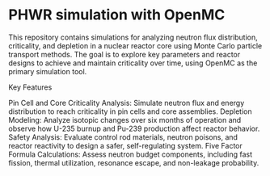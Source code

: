 # PHWR simulation with OpenMC

This repository contains simulations for analyzing neutron flux distribution, criticality, and depletion in a nuclear reactor core using Monte Carlo particle transport methods. The goal is to explore key parameters and reactor designs to achieve and maintain criticality over time, using OpenMC as the primary simulation tool.

Key Features

Pin Cell and Core Criticality Analysis: Simulate neutron flux and energy distribution to reach criticality in pin cells and core assemblies.
Depletion Modeling: Analyze isotopic changes over six months of operation and observe how U-235 burnup and Pu-239 production affect reactor behavior.
Safety Analysis: Evaluate control rod materials, neutron poisons, and reactor reactivity to design a safer, self-regulating system.
Five Factor Formula Calculations: Assess neutron budget components, including fast fission, thermal utilization, resonance escape, and non-leakage probability.
